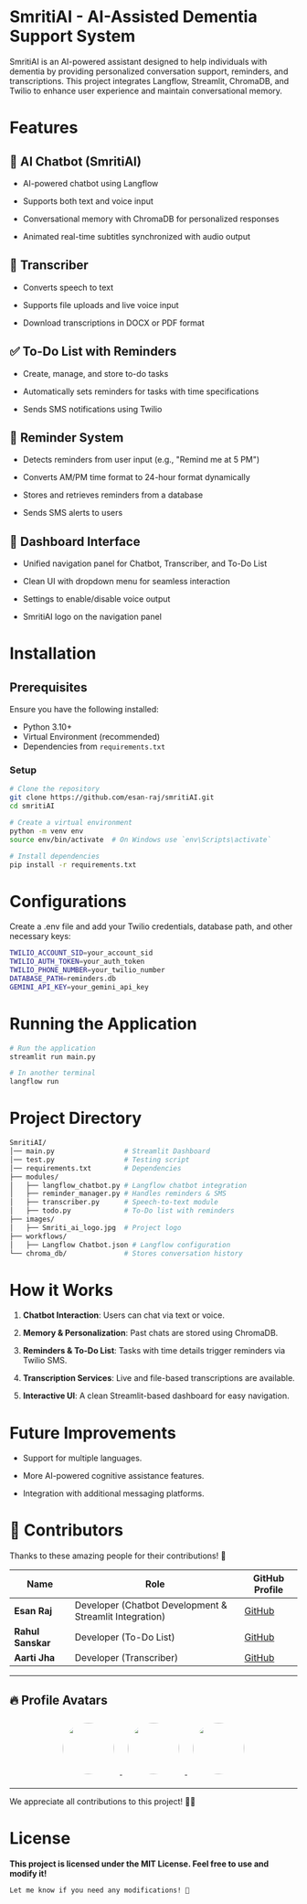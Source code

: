 # SmritiAI - AI-Assisted Dementia Support System

SmritiAI is an AI-powered assistant designed to help individuals with dementia by providing personalized conversation support, reminders, and transcriptions. This project integrates Langflow, Streamlit, ChromaDB, and Twilio to enhance user experience and maintain conversational memory.

# Features

## 🧠 AI Chatbot (SmritiAI)

- AI-powered chatbot using Langflow

- Supports both text and voice input

- Conversational memory with ChromaDB for personalized responses

- Animated real-time subtitles synchronized with audio output

## 📝 Transcriber

- Converts speech to text

- Supports file uploads and live voice input

- Download transcriptions in DOCX or PDF format

## ✅ To-Do List with Reminders

- Create, manage, and store to-do tasks

- Automatically sets reminders for tasks with time specifications

- Sends SMS notifications using Twilio

## 🔔 Reminder System

- Detects reminders from user input (e.g., "Remind me at 5 PM")

- Converts AM/PM time format to 24-hour format dynamically

- Stores and retrieves reminders from a database

- Sends SMS alerts to users

## 📌 Dashboard Interface

- Unified navigation panel for Chatbot, Transcriber, and To-Do List

- Clean UI with dropdown menu for seamless interaction

- Settings to enable/disable voice output

- SmritiAI logo on the navigation panel


# Installation
## Prerequisites
Ensure you have the following installed:
- Python 3.10+
- Virtual Environment (recommended)
- Dependencies from `requirements.txt`

### Setup
```bash
# Clone the repository
git clone https://github.com/esan-raj/smritiAI.git
cd smritiAI

# Create a virtual environment
python -m venv env
source env/bin/activate  # On Windows use `env\Scripts\activate`

# Install dependencies
pip install -r requirements.txt
```
# Configurations
Create a .env file and add your Twilio credentials, database path, and other necessary keys:
```bash
TWILIO_ACCOUNT_SID=your_account_sid
TWILIO_AUTH_TOKEN=your_auth_token
TWILIO_PHONE_NUMBER=your_twilio_number
DATABASE_PATH=reminders.db
GEMINI_API_KEY=your_gemini_api_key
```
# Running the Application
```bash
# Run the application
streamlit run main.py

# In another terminal 
langflow run
```
# Project Directory
```bash
SmritiAI/
│── main.py                 # Streamlit Dashboard
│── test.py                 # Testing script
│── requirements.txt        # Dependencies
├── modules/
│   ├── langflow_chatbot.py # Langflow chatbot integration
│   ├── reminder_manager.py # Handles reminders & SMS
│   ├── transcriber.py      # Speech-to-text module
│   ├── todo.py             # To-Do list with reminders
├── images/
│   ├── Smriti_ai_logo.jpg  # Project logo
├── workflows/
│   ├── Langflow Chatbot.json # Langflow configuration
└── chroma_db/              # Stores conversation history
```
# How it Works
1. **Chatbot Interaction**: Users can chat via text or voice.

2. **Memory & Personalization**: Past chats are stored using ChromaDB.

3. **Reminders & To-Do List**: Tasks with time details trigger reminders via Twilio SMS.

4. **Transcription Services**: Live and file-based transcriptions are available.

5. **Interactive UI**: A clean Streamlit-based dashboard for easy navigation.

# Future Improvements
- Support for multiple languages.

- More AI-powered cognitive assistance features.

- Integration with additional messaging platforms.

# 👥 Contributors

Thanks to these amazing people for their contributions! 🎉  

| Name           | Role                                      | GitHub Profile |
|---------------|------------------------------------------|----------------|
| **Esan Raj**  | Developer (Chatbot Development & Streamlit Integration) | [GitHub](https://github.com/esan-raj) |
| **Rahul Sanskar** | Developer (To-Do List)                  | [GitHub](https://github.com/Rahul-Sanskar) |
| **Aarti Jha** | Developer (Transcriber)                  | [GitHub](https://github.com/RT-Jha) |

---

## 🔥 Profile Avatars

<p align="center">
  <a href="https://github.com/esan-raj">
    <img src="https://github.com/esan-raj.png" width="90" height="90" style="border-radius: 60%; margin: 10px;">
  </a>
  <a href="https://github.com/Rahul-Sanskar">
    <img src="https://github.com/Rahul-Sanskar.png" width="90" height="90" style="border-radius: 60%; margin: 10px;">
  </a>
  <a href="https://github.com/RT-Jha">
    <img src="https://github.com/RT-Jha.png" width="90" height="90" style="border-radius: 60%; margin: 10px;">
  </a>
</p>

---

We appreciate all contributions to this project! 🚀✨


# License
**This project is licensed under the MIT License. Feel free to use and modify it!**

```bash
Let me know if you need any modifications! 🚀

